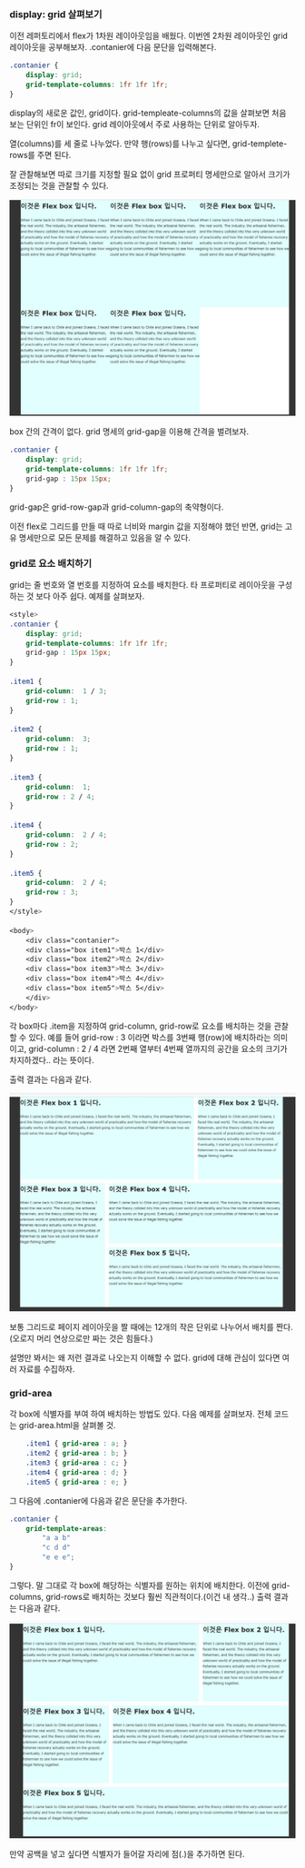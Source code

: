 ### display: grid 살펴보기

이전 레퍼토리에서 flex가 1차원 레이아웃임을 배웠다.
이번엔 2차원 레이아웃인 grid 레이아웃을 공부해보자.
.contanier에 다음 문단을 입력해본다.

```css
.contanier {
    display: grid;
    grid-template-columns: 1fr 1fr 1fr;
}
```
display의 새로운 값인, grid이다.
grid-templeate-columns의 값을 살펴보면 처음 보는 단위인 fr이 보인다.
grid 레이아웃에서 주로 사용하는 단위로 알아두자.

열(columns)를 세 줄로 나누었다.
만약 행(rows)를 나누고 싶다면, grid-templete-rows를 주면 된다.

잘 관찰해보면 따로 크기를 지정할 필요 없이
grid 프로퍼티 명세만으로 알아서 크기가 조정되는 것을 관찰할 수 있다.

<img src="https://github.com/TaekGeunLee/study_frontEnd/blob/master/readmeImg/B1_10-1.JPG" alt="B1_10-1" />

box 간의 간격이 없다.
grid 명세의 grid-gap을 이용해 간격을 벌려보자.

```css
.contanier {
    display: grid;
    grid-template-columns: 1fr 1fr 1fr;
    grid-gap : 15px 15px;
}
```
grid-gap은 grid-row-gap과 grid-column-gap의 축약형이다.

이전 flex로 그리드를 만들 때
따로 너비와 margin 값을 지정해야 했던 반면,
grid는 고유 명세만으로 모든 문제를 해결하고 있음을 알 수 있다.

### grid로 요소 배치하기

grid는 줄 번호와 열 번호를 지정하여 요소를 배치한다.
타 프로퍼티로 레이아웃을 구성하는 것 보다 아주 쉽다.
예제를 살펴보자.

```css
<style>
.contanier {
    display: grid;
    grid-template-columns: 1fr 1fr 1fr;
    grid-gap : 15px 15px;
}
    
.item1 {
    grid-column:  1 / 3;
    grid-row : 1;
}
    
.item2 {
    grid-column:  3;
    grid-row : 1;
}
    
.item3 {
    grid-column:  1;
    grid-row : 2 / 4;
}
    
.item4 {
    grid-column:  2 / 4;
    grid-row : 2;
}
    
.item5 {
    grid-column:  2 / 4;
    grid-row : 3;
}
</style>

<body>
    <div class="contanier">
    <div class="box item1">박스 1</div>
    <div class="box item2">박스 2</div>
    <div class="box item3">박스 3</div>
    <div class="box item4">박스 4</div>
    <div class="box item5">박스 5</div>
    </div>
</body>
```

각 box마다 .item을 지정하여 grid-column, grid-row로 요소를 배치하는 것을 관찰할 수 있다.
예를 들어 grid-row : 3 이라면 박스를 3번째 행(row)에 배치하라는 의미 이고, 
grid-column : 2 / 4 라면 2번째 열부터 4번째 열까지의 공간을 요소의 크기가 차지하겠다.. 라는 뜻이다.

출력 결과는 다음과 같다.

<img src="https://github.com/TaekGeunLee/study_frontEnd/blob/master/readmeImg/B1_10-2.JPG" alt="B1_10-2" />

보통 그리드로 페이지 레이아웃을 짤 때에는 12개의 작은 단위로 나누어서
배치를 짠다. (오로지 머리 연상으로만 짜는 것은 힘들다.)

설명만 봐서는 왜 저런 결과로 나오는지 이해할 수 없다.
grid에 대해 관심이 있다면 여러 자료를 수집하자.

### grid-area

각 box에 식별자를 부여 하여 배치하는 방법도 있다.
다음 예제를 살펴보자.
전체 코드는 grid-area.html을 살펴볼 것.

```css
    .item1 { grid-area : a; }
    .item2 { grid-area : b; }
    .item3 { grid-area : c; }
    .item4 { grid-area : d; }
    .item5 { grid-area : e; }
```

그 다음에 .contanier에 다음과 같은 문단을 추가한다.

```css
.contanier {
    grid-template-areas: 
        "a a b"
        "c d d"
        "e e e";
}
```
그렇다. 말 그대로 각 box에 해당하는 식별자를 원하는 위치에 배치한다.
이전에 grid-columns, grid-rows로 배치하는 것보다 훨씬 직관적이다.(이건 내 생각..)
출력 결과는 다음과 같다.

<img src="https://github.com/TaekGeunLee/study_frontEnd/blob/master/readmeImg/B1_10-3.JPG" alt="B1_10-3" />

만약 공백을 넣고 싶다면 식별자가 들어갈 자리에 점(.)을 추가하면 된다.
